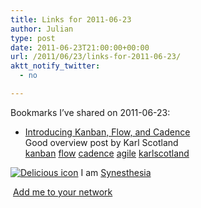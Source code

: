 ```yaml
---
title: Links for 2011-06-23
author: Julian
type: post
date: 2011-06-23T21:00:00+00:00
url: /2011/06/23/links-for-2011-06-23/
aktt_notify_twitter:
  - no

---
```

Bookmarks I&#8217;ve shared on 2011-06-23:

  * [Introducing Kanban, Flow, and Cadence][1]  
    Good overview post by Karl Scotland  
    [kanban][2] [flow][3] [cadence][4] [agile][5] [karlscotland][6] 

<p class="deliciouslink">
  <a href="http://del.icio.us/synesthesia" title="See all my bookmarks on del.icio.us"><img src="https://www.synesthesia.co.uk/images/deliciousicon.jpg" alt="Delicious icon" /></a>&nbsp;I am <a href="http://del.icio.us/synesthesia" title="See all my bookmarks on del.icio.us">Synesthesia</a>
</p>

<p class="deliciouslink">
  <a href="http://del.icio.us/network?add=synesthesia" title="Add me to your del.icio.us network"><img src="https://www.synesthesia.co.uk/images/add.gif" alt="" /></a>&nbsp;<a href="http://del.icio.us/network?add=synesthesia" title="Add me to your del.icio.us network">Add me to your network</a>
</p>

 [1]: http://agile.dzone.com/news/introducing-kanban-flow-and
 [2]: http://www.delicious.com/synesthesia/kanban
 [3]: http://www.delicious.com/synesthesia/flow
 [4]: http://www.delicious.com/synesthesia/cadence
 [5]: http://www.delicious.com/synesthesia/agile
 [6]: http://www.delicious.com/synesthesia/karlscotland